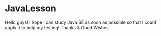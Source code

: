 # JavaLesson
Hello guys! I hope I can study Java SE as soon as possible so that I could apply it to help my testing!
Thanks & Good Wishes
